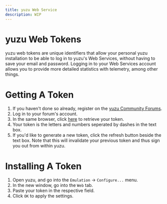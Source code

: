 ```yaml
---
title: yuzu Web Service
description: WIP
---
```


# yuzu Web Tokens

yuzu web tokens are unique identifiers that allow your personal yuzu installation to be able to log in to yuzu's Web Services, without having to save your email and password. Logging in to your Web Services account allows you to provide more detailed statistics with telemetry, among other things.

# Getting A Token

1. If you haven't done so already, register on the [yuzu Community Forums](https://community.citra-emu.org/).
2. Log in to your forum's account.
3. In the same browser, click [here](https://profile.yuzu-emu.org) to retrieve your token.
4. Your token is the letters and numbers seperated by dashes in the text box.
5. If you'd like to generate a new token, click the refresh button beside the text box. Note that this will invalidate your previous token and thus sign you out from within yuzu.

# Installing A Token

1. Open yuzu, and go into the `Emulation` → `Configure...` menu.
2. In the new window, go into the `Web` tab.
3. Paste your token in the respective field.
4. Click `OK` to apply the settings.
